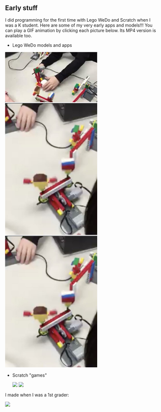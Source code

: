 ## Early stuff

I did programming for the first time with Lego WeDo and Scratch when I was a K student. Here are some of my very early apps and models!!! You can play a GIF animation by clicking each picture below. Its MP4 version is available too. 

- Lego WeDo models and apps

<a href="images/2016-02-LegoWeDo-1.gif">
<img src="images/2016-02-LegoWeDo-1.jpg" width=300>
</a>
<a href="images/2016-02-LegoWeDo-2.gif">
<img src="images/2016-02-LegoWeDo-2.jpg" width=300>
</a>
<a href="images/2016-02-LegoWeDo-2.gif">
<img src="images/2016-02-LegoWeDo-2.jpg" width=300>
</a>

- Scratch "games" 

  <img src="scratch1.gif" width=400>
  <img src="scratch2.gif" width=400>

 I made when I was a 1st grader: 

  <img src="lego-wedo.gif" height=400>


